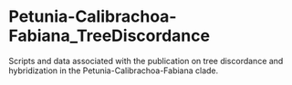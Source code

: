 # Petunia-Calibrachoa-Fabiana_TreeDiscordance
Scripts and data associated with the publication on tree discordance and hybridization in the Petunia-Calibrachoa-Fabiana clade.
